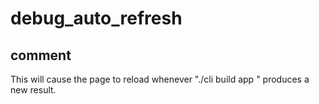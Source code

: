 # debug_auto_refresh
## comment

This will cause the page to reload whenever "./cli build app <id>" produces a new result.